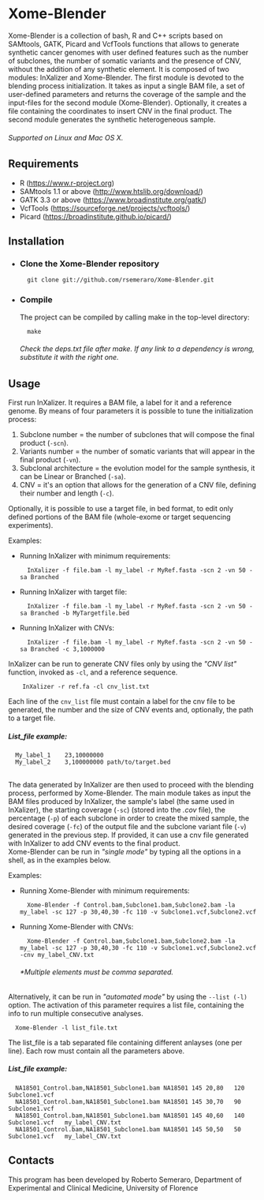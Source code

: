 # Xome-Blender
Xome-Blender is a collection of bash, R and C++ scripts based on SAMtools, GATK, Picard and VcfTools functions that allows to generate synthetic cancer genomes with user defined features such as the number of subclones, the number of somatic variants and the presence of CNV, without the addition of any synthetic element. It is composed of two modules: InXalizer and Xome-Blender. The first module is devoted to the blending process initialization. It takes as input a single BAM file, a set of user-defined parameters and returns the coverage of the sample and the input-files for the second module (Xome-Blender). Optionally, it creates a file containing the coordinates to insert CNV in the final product.
The second module generates the synthetic heterogeneous sample.
###### Supported on Linux and Mac OS X.

## Requirements 
* R (https://www.r-project.org)
* SAMtools 1.1 or above (http://www.htslib.org/download/)
* GATK 3.3 or above (https://www.broadinstitute.org/gatk/)
* VcfTools (https://sourceforge.net/projects/vcftools/)
* Picard (https://broadinstitute.github.io/picard/)

## Installation

* ### Clone the Xome-Blender repository
    
        git clone git://github.com/rsemeraro/Xome-Blender.git
* ### Compile
    The project can be compiled by calling make in the top-level directory:    

        make

    ###### Check the deps.txt file after make. If any link to a dependency is wrong, substitute it with the right one.
## Usage
First run InXalizer. It requires a BAM file, a label for it and a reference genome. By means of four parameters it is possible to tune the initialization process: 
 1. Subclone number = the number of subclones that will compose the final product (```-scn```).
 2. Variants number = the number of somatic variants that will appear in the final product (```-vn```).
 3. Subclonal architecture = the evolution model for the sample synthesis, it can be Linear or Branched (```-sa```).
 4. CNV = it's an option that allows for the generation of a CNV file, defining their number and length (```-c```).

Optionally, it is possible to use a target file, in bed format, to edit only defined portions of the BAM file (whole-exome or target sequencing experiments).

Examples:
* Running InXalizer with minimum requirements:

        InXalizer -f file.bam -l my_label -r MyRef.fasta -scn 2 -vn 50 -sa Branched
        
* Running InXalizer with target file:

        InXalizer -f file.bam -l my_label -r MyRef.fasta -scn 2 -vn 50 -sa Branched -b MyTargetfile.bed

* Running InXalizer with CNVs:

        InXalizer -f file.bam -l my_label -r MyRef.fasta -scn 2 -vn 50 -sa Branched -c 3,1000000

InXalizer can be run to generate CNV files only by using the *"CNV list"*  function, invoked as ```-cl```, and a reference sequence.

        InXalizer -r ref.fa -cl cnv_list.txt
        
Each line of the ```cnv_list``` file must contain a label for the cnv file to be generated, the number and the size of CNV events and, optionally, the path to a target file.
  ##### List_file example:
      My_label_1	23,10000000
      My_label_2    3,100000000 path/to/target.bed
##
The data generated by InXalizer are then used to proceed with the blending process, performed by Xome-Blender.
The main module takes as input the BAM files produced by InXalizer, the sample's label (the same used in InXalizer), the starting coverage (```-sc```) (stored into the *.cov*  file), the percentage (```-p```) of each subclone in order to create the mixed sample, the desired coverage (```-fc```) of the output file and the subclone variant file (```-v```) generated in the previous step. If provided, it can use a cnv file generated with InXalizer to add CNV events to the final product. <br /> Xome-Blender can be run in *_"single mode"_* by typing all the options in a shell, as in the examples below.

Examples:
* Running Xome-Blender with minimum requirements:

        Xome-Blender -f Control.bam,Subclone1.bam,Subclone2.bam -la my_label -sc 127 -p 30,40,30 -fc 110 -v Subclone1.vcf,Subclone2.vcf
* Running Xome-Blender with CNVs:

        Xome-Blender -f Control.bam,Subclone1.bam,Subclone2.bam -la my_label -sc 127 -p 30,40,30 -fc 110 -v Subclone1.vcf,Subclone2.vcf -cnv my_label_CNV.txt
    ######  \*Multiple elements must be comma separated. <br />
  
Alternatively, it can be run in *_"automated mode"_* by using the ```--list (-l)``` option. The activation of this parameter requires a list file, containing the info to run multiple consecutive analyses.

      Xome-Blender -l list_file.txt
   The list_file is a tab separated file containing different anlayses (one per line). Each row must contain all the parameters above.
  ##### List_file example:
      NA18501_Control.bam,NA18501_Subclone1.bam	NA18501	145	20,80   120 Subclone1.vcf
      NA18501_Control.bam,NA18501_Subclone1.bam	NA18501	145	30,70	90  Subclone1.vcf
      NA18501_Control.bam,NA18501_Subclone1.bam	NA18501	145	40,60	140 Subclone1.vcf   my_label_CNV.txt
      NA18501_Control.bam,NA18501_Subclone1.bam	NA18501	145	50,50	50  Subclone1.vcf   my_label_CNV.txt

## Contacts

This program has been developed by Roberto Semeraro, Department of Experimental and Clinical Medicine, University of Florence
